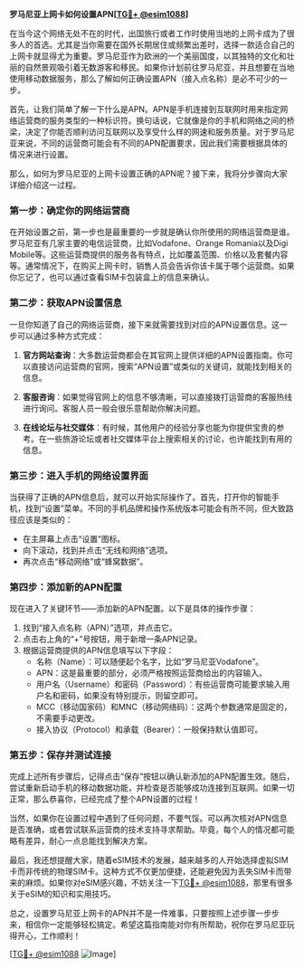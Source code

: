 **罗马尼亚上网卡如何设置APN[[TG💪+ @esim1088](https://t.me/s/esim1088)]**

在当今这个网络无处不在的时代，出国旅行或者工作时使用当地的上网卡成为了很多人的首选。尤其是当你需要在国外长期居住或频繁出差时，选择一款适合自己的上网卡就显得尤为重要。罗马尼亚作为欧洲的一个美丽国度，以其独特的文化和壮丽的自然景观吸引着无数游客和移民。如果你计划前往罗马尼亚，并且想要在当地使用移动数据服务，那么了解如何正确设置APN（接入点名称）是必不可少的一步。

首先，让我们简单了解一下什么是APN。APN是手机连接到互联网时用来指定网络运营商的服务类型的一种标识符。换句话说，它就像是你的手机和网络之间的桥梁，决定了你能否顺利访问互联网以及享受什么样的网速和服务质量。对于罗马尼亚来说，不同的运营商可能会有不同的APN配置要求，因此我们需要根据具体的情况来进行设置。

那么，如何为罗马尼亚的上网卡设置正确的APN呢？接下来，我将分步骤向大家详细介绍这一过程。

### 第一步：确定你的网络运营商

在开始设置之前，第一步也是最重要的一步就是确认你所使用的网络运营商是谁。罗马尼亚有几家主要的电信运营商，比如Vodafone、Orange Romania以及Digi Mobile等。这些运营商提供的服务各有特点，比如覆盖范围、价格以及套餐内容等。通常情况下，在购买上网卡时，销售人员会告诉你该卡属于哪个运营商。如果你忘记了，也可以通过查看SIM卡包装盒上的信息来确认。

### 第二步：获取APN设置信息

一旦你知道了自己的网络运营商，接下来就需要找到对应的APN设置信息。这一步可以通过多种方式完成：

1. **官方网站查询**：大多数运营商都会在其官网上提供详细的APN设置指南。你可以直接访问运营商的官网，搜索“APN设置”或类似的关键词，就能找到相关的信息。
   
2. **客服咨询**：如果觉得官网上的信息不够清晰，可以直接拨打运营商的客服热线进行询问。客服人员一般会很乐意帮助你解决问题。

3. **在线论坛与社交媒体**：有时候，其他用户的经验分享也能为你提供宝贵的参考。在一些旅游论坛或者社交媒体平台上搜索相关的讨论，也许能找到有用的信息。

### 第三步：进入手机的网络设置界面

当获得了正确的APN信息后，就可以开始实际操作了。首先，打开你的智能手机，找到“设置”菜单。不同的手机品牌和操作系统版本可能会有所不同，但大致路径应该是类似的：

- 在主屏幕上点击“设置”图标。
- 向下滚动，找到并点击“无线和网络”选项。
- 再次点击“移动网络”或“蜂窝数据”。

### 第四步：添加新的APN配置

现在进入了关键环节——添加新的APN配置。以下是具体的操作步骤：

1. 找到“接入点名称（APN）”选项，并点击它。
2. 点击右上角的“+”号按钮，用于新增一条APN记录。
3. 根据运营商提供的APN信息填写以下字段：
   - 名称（Name）：可以随便起个名字，比如“罗马尼亚Vodafone”。
   - APN：这是最重要的部分，必须严格按照运营商给出的内容输入。
   - 用户名（Username）和密码（Password）：有些运营商可能要求输入用户名和密码，如果没有特别提示，则留空即可。
   - MCC（移动国家码）和MNC（移动网络码）：这两个参数通常是固定的，不需要手动更改。
   - 接入协议（Protocol）和承载（Bearer）：一般保持默认值即可。

### 第五步：保存并测试连接

完成上述所有步骤后，记得点击“保存”按钮以确认新添加的APN配置生效。随后，尝试重新启动手机的移动数据功能，并检查是否能够成功连接到互联网。如果一切正常，那么恭喜你，已经完成了整个APN设置的过程！

当然，如果你在设置过程中遇到了任何问题，不要气馁。可以再次核对APN信息是否准确，或者尝试联系运营商的技术支持寻求帮助。毕竟，每个人的情况都可能略有差异，耐心一点总能找到解决方案。

最后，我还想提醒大家，随着eSIM技术的发展，越来越多的人开始选择虚拟SIM卡而非传统的物理SIM卡。这种方式不仅更加便捷，还能避免因为丢失SIM卡而带来的麻烦。如果你对eSIM感兴趣，不妨关注一下[TG💪+ @esim1088](https://t.me/s/esim1088)，那里有很多关于eSIM的知识和实用技巧。

总之，设置罗马尼亚上网卡的APN并不是一件难事，只要按照上述步骤一步步来，相信你一定能够轻松搞定。希望这篇指南能对你有所帮助，祝你在罗马尼亚玩得开心，工作顺利！

[[TG💪+ @esim1088](https://t.me/s/esim1088) ![Image](https://i.postimg.cc/4NQfJmqS/Snipaste-2025-05-13-00-14-12.png)]